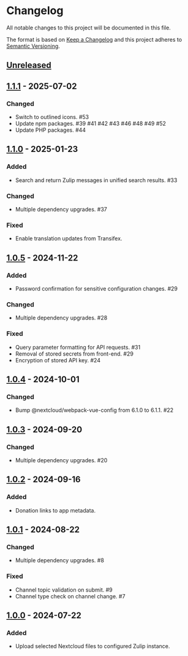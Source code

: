 # Changelog

All notable changes to this project will be documented in this file.

The format is based on [Keep a Changelog](http://keepachangelog.com/)
and this project adheres to [Semantic Versioning](http://semver.org/).

## [Unreleased]

## [1.1.1] - 2025-07-02

### Changed

- Switch to outlined icons. #53
- Update npm packages. #39 #41 #42 #43 #46 #48 #49 #52
- Update PHP packages. #44

## [1.1.0] - 2025-01-23

### Added

- Search and return Zulip messages in unified search results. #33

### Changed

- Multiple dependency upgrades. #37

### Fixed

- Enable translation updates from Transifex.

## [1.0.5] - 2024-11-22

### Added

- Password confirmation for sensitive configuration changes. #29

### Changed

- Multiple dependency upgrades. #28

### Fixed

- Query parameter formatting for API requests. #31
- Removal of stored secrets from front-end. #29
- Encryption of stored API key. #24

## [1.0.4] - 2024-10-01

### Changed

- Bump @nextcloud/webpack-vue-config from 6.1.0 to 6.1.1. #22

## [1.0.3] - 2024-09-20

### Changed

- Multiple dependency upgrades. #20

## [1.0.2] - 2024-09-16

### Added

- Donation links to app metadata.

## [1.0.1] - 2024-08-22

### Changed

- Multiple dependency upgrades. #8

### Fixed

- Channel topic validation on submit. #9
- Channel type check on channel change. #7

## [1.0.0] - 2024-07-22

### Added

- Upload selected Nextcloud files to configured Zulip instance.

[Unreleased]: https://github.com/nextcloud/integration_zulip/compare/v1.1.1...HEAD
[1.1.1]: https://github.com/nextcloud/integration_zulip/releases/tag/v1.1.1
[1.1.0]: https://github.com/nextcloud/integration_zulip/releases/tag/v1.1.0
[1.0.5]: https://github.com/nextcloud/integration_zulip/releases/tag/v1.0.5
[1.0.4]: https://github.com/nextcloud/integration_zulip/releases/tag/v1.0.4
[1.0.3]: https://github.com/nextcloud/integration_zulip/releases/tag/v1.0.3
[1.0.2]: https://github.com/nextcloud/integration_zulip/releases/tag/v1.0.2
[1.0.1]: https://github.com/nextcloud/integration_zulip/releases/tag/v1.0.1
[1.0.0]: https://github.com/nextcloud/integration_zulip/releases/tag/v1.0.0
